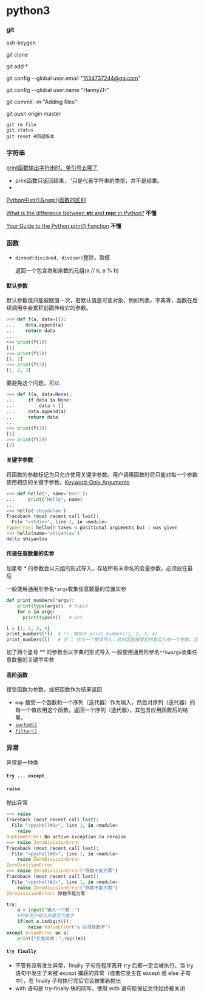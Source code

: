 # python3
### git

ssh-keygen

git clone

git add *

git config --global user.email "1534737244@qq.com"

git config --global user.name "HannyZH"

git commit -m "Adding files"

git push origin master

```
git rm file
git status
git reset #回退版本
```

### 字符串

[print函数输出字符串时，单引号去哪了](https://fishc.com.cn/thread-69734-1-1.html)
+ print函数只返回结果，‘’只是代表字符串的类型，并不是结果。
+ 
[Python中str()与repr()函数的区别](https://www.jianshu.com/p/2a41315ca47e)

[What is the difference between __str__ and __repr__ in Python?](https://stackoverflow.com/questions/1436703/what-is-the-difference-between-str-and-repr) **不懂**

[Your Guide to the Python print() Function](https://realpython.com/python-print/) **不懂**
### 函数

- `divmod(dividend, divisor)`整除，取模

  返回一个包含商和余数的元组(a // b, a % b)

#### 默认参数
默认参数值只能被赋值一次，若默认值是可变对象，例如列表，字典等，函数在后续调用中会累积前面传给它的参数。
```python
>>> def f(a, data=[]):
...    data.append(a)
...    return data
...
>>> print(f(1))
[1]
>>> print(f(2))
[1, 2]
>>> print(f(3))
[1, 2, 3]
```
要避免这个问题，可以
```python
>>> def f(a, data=None):
...     if data is None:
...         data = []
...     data.append(a)
...     return data
...
>>> print(f(1))
[1]
>>> print(f(2))
[2]
```
#### 关键字参数
将函数的参数标记为只允许使用关键字参数。用户调用函数时将只能对每一个参数使用相应的关键字参数。[Keyword-Only Arguments](https://www.python.org/dev/peps/pep-3102/)
```python
>>> def hello(*, name='User'):
...     print("Hello", name)
...
>>> hello('shiyanlou')
Traceback (most recent call last):
  File "<stdin>", line 1, in <module>
TypeError: hello() takes 0 positional arguments but 1 was given
>>> hello(name='shiyanlou')
Hello shiyanlou
```
#### 传递任意数量的实参
加星号 * 的参数会以元组的形式导入，存放所有未命名的变量参数，必须放在最后

一般使用通用形参名`*args`收集任意数量的位置实参

```python
def print_numbers(*args):            
    print(type(args))  # tuple
    for n in args:
      print(type(n))   # int

l = [1, 2, 3, 4]
print_numbers(*l)  # *l，等价于 print_numbers(1, 2, 3, 4)
print_numbers(l)   # 将 l 作为一个整体传入，这样函数接受到的其实只有一个参数，且参数类型为 list
```
加了两个星号 ** 的参数会以字典的形式导入
一般使用通用形参名`**kwargs`收集任意数量的关键字实参
#### 高阶函数
接受函数为参数，或把函数作为结果返回
* `map`
接受一个函数和一个序列（迭代器）作为输入，然后对序列（迭代器）的每一个值应用这个函数，返回一个序列（迭代器），其包含应用函数后的结果。
* [`sorted()`](https://docs.python.org/3/library/functions.html#sorted)
* [`filter()`](https://docs.python.org/3/library/functions.html?highlight=sorted#filter) 
### 异常
异常是一种类

#### `try ... except` 

#### `raise` 

抛出异常

```python
>>> raise
Traceback (most recent call last):
  File "<pyshell#1>", line 1, in <module>
    raise
RuntimeError: No active exception to reraise
>>> raise ZeroDivisionError
Traceback (most recent call last):
  File "<pyshell#0>", line 1, in <module>
    raise ZeroDivisionError
ZeroDivisionError
>>> raise ZeroDivisionError("除数不能为零")
Traceback (most recent call last):
  File "<pyshell#2>", line 1, in <module>
    raise ZeroDivisionError("除数不能为零")
ZeroDivisionError: 除数不能为零
```

```python
try:
    a = input("输入一个数：")
    #判断用户输入的是否为数字
    if(not a.isdigit()):
        raise ValueError("a 必须是数字")
except ValueError as e:
    print("引发异常：",repr(e))
```



#### `try finally` 
- 不管有没有发生异常，finally 子句在程序离开 try 后都一定会被执行。当 try 语句中发生了未被 except 捕获的异常（或者它发生在 except 或 else 子句中），在 finally 子句执行完后它会被重新抛出
- with 语句是 try-finally 块的简写，使用 with 语句能保证文件始终被关闭
